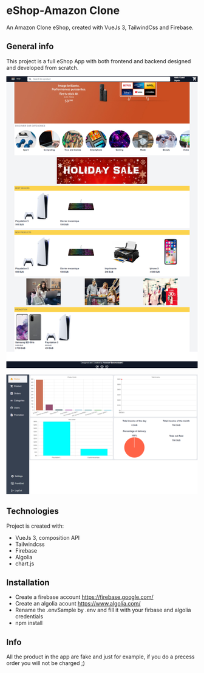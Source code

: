 # eShop-Amazon Clone

An Amazon Clone eShop, created with VueJs 3, TailwindCss and Firebase.

## General info

This project is a full eShop App with both frontend and backend designed and developed from scratch.

![FrontEnd](./images/screencapture.png)

![BackEnd](./images/screencaptureBack.png)

## Technologies

Project is created with:

-   VueJs 3, composition API
-   Tailwindcss
-   Firebase
-   Algolia
-   chart.js

## Installation
- Create a firebase account https://firebase.google.com/
- Create an algolia acount https://www.algolia.com/
- Rename the .envSample by .env and fill it with your firbase and algolia credentials
- npm install

## Info

All the product in the app are fake and just for example, if you do a precess order you will not be charged ;)
